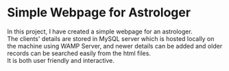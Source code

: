 # Simple Webpage for Astrologer
In this project, I have created a simple webpage for an astrologer.<br>
The clients' details are stored in MySQL server which is hosted locally on the machine using WAMP Server, and newer details can be added and older records can be searched easily from the html files.
<br>
It is both user friendly and interactive.
